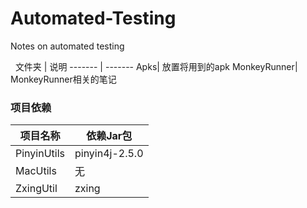 # Automated-Testing
Notes on automated testing

 
文件夹 | 说明
------- | -------
Apks| 放置将用到的apk
MonkeyRunner| MonkeyRunner相关的笔记

### 项目依赖

项目名称 | 依赖Jar包
------- | -------
PinyinUtils| pinyin4j-2.5.0
MacUtils| 无
ZxingUtil| zxing
